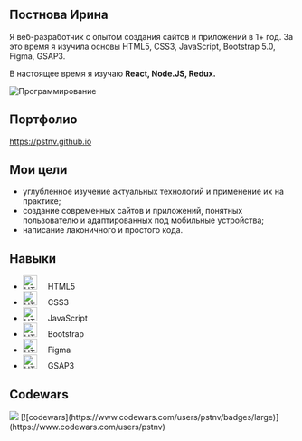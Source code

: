 <section>
  <h1> Постнова Ирина </h1>
  <p>Я веб-разработчик с опытом создания сайтов и приложений в 1+ год. За это время я изучила основы HTML5, CSS3, JavaScript, Bootstrap 5.0, Figma, GSAP3.</p>
  <p>В настоящее время я изучаю <strong> React, Node.JS, Redux. </strong></p>
  <img src="https://modnica.club/uploads/posts/2021-11/thumbs/1635977296_104-modnica-club-p-graficheskii-minimalizm-113.jpg" alt="Программирование">
</section>

<section>
  <div>
    <h2> Портфолио </h2>
    <a href="https://pstnv.github.io"> https://pstnv.github.io </a>
  </div>
  <div>
    <h2> Мои цели </h2>
    <ul>
      <li> углубленное изучение актуальных технологий и применение их на практике; </li>
      <li> создание современных сайтов и приложений, понятных пользователю и адаптированных под мобильные устройства;</li>
      <li> написание лаконичного и простого кода.</li>
    </ul>
  </div>
  <div>
    <h2> Навыки </h2>
    <ul>
      <li><img src="https://pstnv.github.io/icons/techs/icon_html.png" style="margin-right:15px;height:25px;" alt="HTML5"> HTML5 </li>
      <li><img src="https://pstnv.github.io/icons/techs/icon_css.png" style="margin-right:15px;height:25px;" alt="HTML5"> CSS3 </li>
      <li><img src="https://pstnv.github.io/icons/techs/icon_javascript.png" style="margin-right:15px;height:25px;" alt="HTML5"> JavaScript </li>
      <li><img src="https://pstnv.github.io/icons/techs/icon_bootstrap.png" style="margin-right:15px;height:25px;" alt="HTML5"> Bootstrap </li>
      <li><img src="https://pstnv.github.io/icons/techs/icon_figma.png" style="margin-right:15px;height:25px;" alt="HTML5"> Figma </li>
      <li><img src="https://pstnv.github.io/icons/techs/icon_gsap.png" style="margin-right:15px;height:25px;" alt="HTML5"> GSAP3 </li>
    </ul>
  </div>
  <div>
    <h2> Codewars </h2>
    <a href="https://www.codewars.com/users/pstnv"> <img src="https://www.codewars.com/users/pstnv/badges/large"></a>
    [![codewars](https://www.codewars.com/users/pstnv/badges/large)](https://www.codewars.com/users/pstnv)
  </div>
</section>
